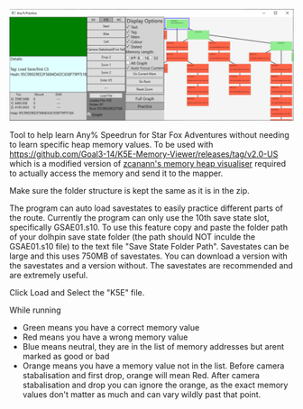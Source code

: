 ![Img](Image.PNG)

Tool to help learn Any% Speedrun for Star Fox Adventures without needing to learn specific heap memory values. To be used with https://github.com/Goal3-14/K5E-Memory-Viewer/releases/tag/v2.0-US which is a modified version of [zcanann's memory heap visualiser](https://github.com/zcanann/K5E) required to actually access the memory and send it to the mapper.

Make sure the folder structure is kept the same as it is in the zip.

The program can auto load savestates to easily practice different parts of the route. Currently the program can only use the 10th save state slot, specifically GSAE01.s10. To use this feature copy and paste the folder path of your dolhpin save state folder (the path should NOT inculde the GSAE01.s10 file) to the text file "Save State Folder Path".
Savestates can be large and this uses 750MB of savestates. You can download a version with the savestates and a version without. The savestates are recommended and are extremely useful.

Click Load and Select the "K5E" file.

While running
- Green means you have a correct memory value
- Red means you have a wrong memory value
- Blue means neutral, they are in the list of memory addresses but arent marked as good or bad
- Orange means you have a memory value not in the list. Before camera stabalisation and first drop, orange will mean Red. After camera stabalisation and drop you can ignore the orange, as the exact memory values don't matter as much and can vary wildly past that point.
